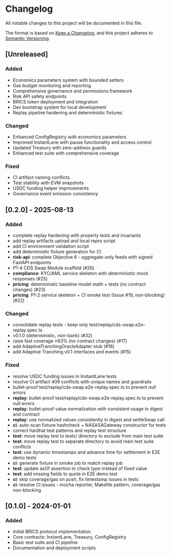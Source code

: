 # Changelog

All notable changes to this project will be documented in this file.

The format is based on [Keep a Changelog](https://keepachangelog.com/en/1.0.0/),
and this project adheres to [Semantic Versioning](https://semver.org/spec/v2.0.0.html).

## [Unreleased]

### Added
- Economics parameters system with bounded setters
- Gas budget monitoring and reporting
- Comprehensive governance and permissions framework
- Risk API safety endpoints
- BRICS token deployment and integration
- Dev bootstrap system for local development
- Replay pipeline hardening and deterministic fixtures

### Changed
- Enhanced ConfigRegistry with economics parameters
- Improved InstantLane with pause functionality and access control
- Updated Treasury with zero-address guards
- Enhanced test suite with comprehensive coverage

### Fixed
- CI artifact naming conflicts
- Test stability with EVM snapshots
- USDC funding helper improvements
- Governance event emission consistency

## [0.2.0] - 2025-08-13

### Added
- complete replay hardening with property tests and invariants
- add replay artifacts upload and local repro script
- add CI environment validation script
- add deterministic fixture generation for CI
- **risk-api**: complete Objective 6 - aggregate-only feeds with signed FastAPI endpoints
- P1-4 CDS Swap Module scaffold (#26)
- **compliance**: KYC/AML service skeleton with deterministic mock responses (#25)
- **pricing**: deterministic baseline model math + tests (no contract changes) (#23)
- **pricing**: P1-2 service skeleton + CI smoke test (Issue #19, non-blocking) (#22)

### Changed
- consolidate replay tests - keep only test/replay/cds-swap.e2e-replay.spec.ts
- v0.1.0 (deterministic, non-bank) (#32)
- raise fast coverage ≥63% (no contract changes) (#17)
- add AdaptiveTranchingOracleAdapter stub (#16)
- add Adaptive Tranching v0.1 interfaces and events (#15)

### Fixed
- resolve USDC funding issues in InstantLane tests
- resolve CI artifact 409 conflicts with unique names and guardrails
- bullet-proof test/replay/cds-swap.e2e-replay.spec.ts to prevent null errors
- **replay**: bullet-proof test/replay/cds-swap.e2e-replay.spec.ts to prevent null errors
- **replay**: bullet-proof value normalization with consistent usage in digest and contract
- **replay**: use normalized values consistently in digest and settleSwap call
- **ci**: auto-scan fixture hashcheck + NASASAGateway constructor for tests
- correct hardhat test patterns and replay test structure
- **test**: move replay test to tests/ directory to exclude from main test suite
- **test**: move replay test to separate directory to avoid main test suite conflicts
- **test**: use dynamic timestamps and advance time for settlement in E2E demo tests
- **ci**: generate fixture in smoke job to match replay job
- **test**: update asOf assertion to check type instead of fixed value
- **test**: add missing fields to quote in E2E demo test
- **ci**: skip coverage/gas on push, fix timestamp issues in tests
- **ci**: resolve CI issues - mocha reporter, Makefile pattern, coverage/gas non-blocking


## [0.1.0] - 2024-01-01

### Added
- Initial BRICS protocol implementation
- Core contracts: InstantLane, Treasury, ConfigRegistry
- Basic test suite and CI pipeline
- Documentation and deployment scripts
